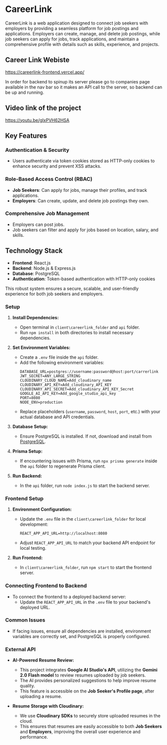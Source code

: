 # CareerLink

CareerLink is a web application designed to connect job seekers with employers by providing a seamless platform for job postings and applications. Employers can create, manage, and delete job postings, while job seekers can apply for jobs, track applications, and maintain a comprehensive profile with details such as skills, experience, and projects.

## Career Link Webiste
https://careerlink-frontend.vercel.app/

In order for backend to spinup its server please go to companies page available in the nav bar so it makes an API call to the server, so backend can be up and running.

## Video link of the project 
https://youtu.be/gIxPVH62HSA

## Key Features

### Authentication & Security
- Users authenticate via token cookies stored as HTTP-only cookies to enhance security and prevent XSS attacks.

### Role-Based Access Control (RBAC)
- **Job Seekers**: Can apply for jobs, manage their profiles, and track applications.
- **Employers**: Can create, update, and delete job postings they own.

### Comprehensive Job Management
- Employers can post jobs.
- Job seekers can filter and apply for jobs based on location, salary, and skills.

## Technology Stack

- **Frontend**: React.js  
- **Backend**: Node.js & Express.js  
- **Database**: PostgreSQL  
- **Authentication**: Token-based authentication with HTTP-only cookies  

This robust system ensures a secure, scalable, and user-friendly experience for both job seekers and employers.

### Setup

1. **Install Dependencies:**
   - Open terminal in `client\careerlink_folder` and `api` folder.
   - Run `npm install` in both directories to install necessary dependencies.

2. **Set Environment Variables:**
   - Create a `.env` file inside the `api` folder.
   - Add the following environment variables:
     ```plaintext
     DATABASE_URL=postgres://username:password@host:port/carrerlink
     JWT_SECRET=ANY_LARGE_STRING
     CLOUDINARY_CLOUD_NAME=Add_cloudinary_name
     CLOUDINARY_API_KEY=Add_cloudinary_API_KEY
     CLOUDINARY_API_SECRET=Add_cloudinary_API_KEY_Secret
     GOOGLE_AI_API_KEY=Add_google_studio_api_key
     PORT=8080
     NODE_ENV=production
     ```
   - Replace placeholders (`username`, `password`, `host`, `port`, etc.) with your actual database and API credentials.

3. **Database Setup:**
   - Ensure PostgreSQL is installed. If not, download and install from [PostgreSQL](https://www.postgresql.org/).

4. **Prisma Setup:**
   - If encountering issues with Prisma, run `npx prisma generate` inside the `api` folder to regenerate Prisma client.

5. **Run Backend:**
   - In the `api` folder, run `node index.js` to start the backend server.

### Frontend Setup

1. **Environment Configuration:**
   - Update the `.env` file in the `client\careerlink_folder` for local development:
     ```plaintext
     REACT_APP_API_URL=http://localhost:8080
     ```
   - Adjust `REACT_APP_API_URL` to match your backend API endpoint for local testing.

2. **Run Frontend:**
   - In `client\careerlink_folder`, run `npm start` to start the frontend server.

### Connecting Frontend to Backend

- To connect the frontend to a deployed backend server:
  - Update the `REACT_APP_API_URL` in the `.env` file to your backend's deployed URL.

### Common Issues

- If facing issues, ensure all dependencies are installed, environment variables are correctly set, and PostgreSQL is properly configured.


### External API 
- **AI-Powered Resume Review:**
  - This project integrates **Google AI Studio's API**, utilizing the **Gemini 2.0 Flash model** to review resumes uploaded by job seekers.
  - The AI provides personalized suggestions to help improve resume quality.
  - This feature is accessible on the **Job Seeker's Profile page**, after uploading a resume.

- **Resume Storage with Cloudinary:**
  - We use **Cloudinary SDKs** to securely store uploaded resumes in the cloud.
  - This ensures that resumes are easily accessible to both **Job Seekers** and **Employers**, improving the overall user experience and performance.




